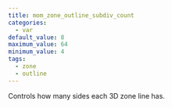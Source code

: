 ```yaml
---
title: mom_zone_outline_subdiv_count
categories:
  - var
default_value: 8
maximum_value: 64
minimum_value: 4
tags:
  - zone
  - outline
---
```


Controls how many sides each 3D zone line has.
